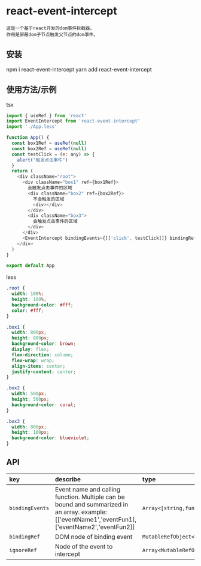
# react-event-intercept

```
这是一个基于react开发的dom事件拦截器。
作用是屏蔽dom子节点触发父节点的dom事件。
```

## 安装
npm i react-event-intercept
yarn add react-event-intercept

## 使用方法/示例

tsx
```javascript
import { useRef } from 'react'
import EventIntercept from 'react-event-intercept'
import './App.less'

function App() {
  const box1Ref = useRef(null)
  const box2Ref = useRef(null)
  const testClick = (e: any) => {
    alert("触发点击事件")
  }
  return (
    <div className="root">
      <div className="box1" ref={box1Ref}>
        会触发点击事件的区域
        <div className="box2" ref={box2Ref}>
          不会触发的区域
          <div></div>
        </div>
        <div className="box3">
          会触发点击事件的区域
        </div>
      </div>
      <EventIntercept bindingEvents={[['click', testClick]]} bindingRef={box1Ref} ignoreRef={[box2Ref]}></EventIntercept>
    </div>
  )
}

export default App
```
less
```css
.root {
  width: 100%;
  height: 100%;
  background-color: #fff;
  color: #fff;
}

.box1 {
  width: 800px;
  height: 800px;
  background-color: brown;
  display: flex;
  flex-direction: column;
  flex-wrap: wrap;
  align-items: center;
  justify-content: center;
}

.box2 {
  width: 500px;
  height: 500px;
  background-color: coral;
}

.box3 {
  width: 800px;
  height: 100px;
  background-color: blueviolet;
}
```

## API 

| key |   describe   | type               |
| :-------- | :------- | :------- |
| `bindingEvents` | Event name and calling function. Multiple can be bound and summarized in an array. example: [['eventName1','eventFun1],['eventName2','eventFun2]] | `Array<[string,function]>` |
| `bindingRef` | DOM node of binding event | `MutableRefObject<any>` |
| `ignoreRef` | Node of the event to intercept | `Array<MutableRefObject<any>>` |



